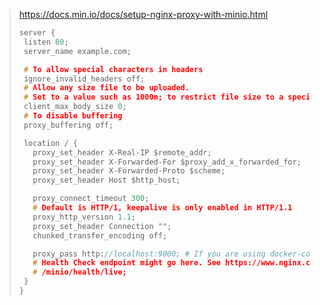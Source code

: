 > https://docs.min.io/docs/setup-nginx-proxy-with-minio.html
>
> ```h
> server {
>  listen 80;
>  server_name example.com;
> 
>  # To allow special characters in headers
>  ignore_invalid_headers off;
>  # Allow any size file to be uploaded.
>  # Set to a value such as 1000m; to restrict file size to a specific value
>  client_max_body_size 0;
>  # To disable buffering
>  proxy_buffering off;
> 
>  location / {
>    proxy_set_header X-Real-IP $remote_addr;
>    proxy_set_header X-Forwarded-For $proxy_add_x_forwarded_for;
>    proxy_set_header X-Forwarded-Proto $scheme;
>    proxy_set_header Host $http_host;
> 
>    proxy_connect_timeout 300;
>    # Default is HTTP/1, keepalive is only enabled in HTTP/1.1
>    proxy_http_version 1.1;
>    proxy_set_header Connection "";
>    chunked_transfer_encoding off;
> 
>    proxy_pass http://localhost:9000; # If you are using docker-compose this would be the hostname i.e. minio
>    # Health Check endpoint might go here. See https://www.nginx.com/resources/wiki/modules/healthcheck/
>    # /minio/health/live;
>  }
> }
> ```
